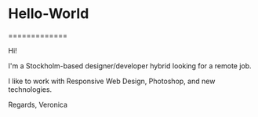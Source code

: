 # Hello-World
=============

Hi!

I'm a Stockholm-based designer/developer hybrid looking for a remote job.

I like to work with Responsive Web Design, Photoshop, and new technologies. 


Regards,
Veronica
